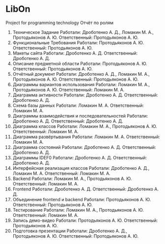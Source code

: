 # LibOn
Project for programming technology
Отчёт по ролям
1.	Техническое Задание
Работали: Дроботенко А. Д., Ломакин М. А., Протодьяконов А. Ю.
Ответственный: Протодьяконов А. Ю.
2.	Функциональные Требования
Работали: Протодьяконов А. Ю.
Ответственный: Протодьяконов А. Ю.
3.	Макеты сайта
Работали: Дроботенко А. Д.
Ответственный: Дроботенко А. Д.
4.	Описание предметной области
Работали: Протодьяконов А. Ю.
Ответственный: Протодьяконов А. Ю.
5.	Отчётный документ
Работали: Дроботенко А. Д., Ломакин М. А., Протодьяконов А. Ю.
Ответственный: Протодьяконов А. Ю.
6.	Диаграммы вариантов использования
Работали: Ломакин М. А., Протодьяконов А. Ю.
Ответственный: Ломакин М. А.
7.	Диаграмма активности
Работали: Дроботенко А. Д.
Ответственный: Дроботенко А. Д.
8.	Схема базы данных
Работали: Ломакин М. А.
Ответственный: Ломакин М. А.
9.	Диаграммы взаимодействия и последовательностей
Работали: Дроботенко А. Д.
Ответственный: Дроботенко А. Д.
10.	 Диаграмма классов
Работали: Ломакин М. А., Протодьяконов А. Ю.
Ответственный: Ломакин М. А.
11.	 Диаграмма развёртывания
Работали: Ломакин М. А.
Ответственный: Ломакин М. А.
12.	 Диаграмма состояний
Работали: Дроботенко А. Д.
Ответственный: Дроботенко А. Д.
13.	 Диаграммы IDEF0
Работали: Дроботенко А. Д.
Ответственный: Дроботенко А. Д.
14.	 Интерфейсная реализация классов
Работали: Дроботенко А. Д., Ломакин М. А.
Ответственный: Ломакин М. А.
15.	 Backend
Работали: Ломакин М. А., Протодьяконов А. Ю.
Ответственный: Ломакин М. А.
16.	 Frontend
Работали: Дроботенко А. Д.
Ответственный: Дроботенко А. Д.
17.	 Объединение frontend и backend
Работали: Протодьяконов А. Ю.
Ответственный: Протодьяконов А. Ю.
18.	 Тестирование
Работали: Ломакин М. А., Протодьяконов А. Ю.
Ответственный: Ломакин М. А.
19.	 Запись демо-видео
Работали: Протодьяконов А. Ю.
Ответственный: Протодьяконов А. Ю.
20.	 Подготовка презентации
Работали: Дроботенко А. Д., Протодьяконов А. Ю.
Ответственный: Протодьяконов А. Ю.
